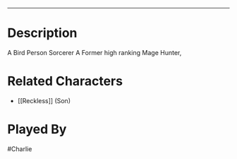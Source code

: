 --------------------------------------------------------------------------------
# Description
A Bird Person Sorcerer
A Former high ranking Mage Hunter, 
# Related Characters
* [[Reckless]] (Son)
# Played By
#Charlie